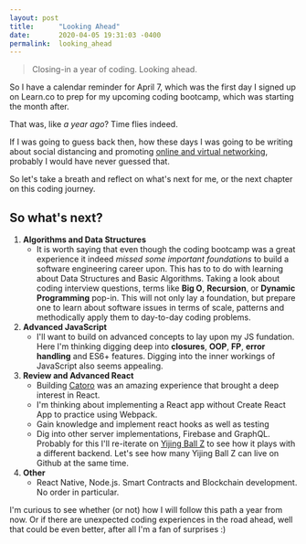 ```yaml
---
layout: post
title:      "Looking Ahead"
date:       2020-04-05 19:31:03 -0400
permalink:  looking_ahead
---
```


> Closing-in a year of coding. Looking ahead. 

So I have a calendar reminder for April 7, which was the first day I signed up on Learn.co to prep for my upcoming coding bootcamp, which was starting the month after. 

That was, like *a year ago*? Time flies indeed.

If I was going to guess back then, how these days I was going to be writing about social distancing and promoting [online and virtual networking](https://medium.com/@fbohorqu/stuck-at-home-join-these-tech-business-conferences-events-online-and-free-9e5a5843d80b), probably I would have never guessed that.

So let's take a breath and reflect on what's next for me, or the next chapter on this coding journey.

## So what's next?

1. **Algorithms and Data Structures**
   - It is worth saying that even though the coding bootcamp was a great experience it indeed *missed some important foundations* to build a software engineering career upon. This has to to do with learning about Data Structures and Basic Algorithms. Taking a look about coding interview questions, terms like **Big O**, **Recursion**, or **Dynamic Programming** pop-in. This will not only lay a foundation, but prepare one to learn about software issues in terms of scale, patterns and methodically apply them to day-to-day coding problems.
2. **Advanced JavaScript**
    - I'll want to build on advanced concepts to lay upon my JS fundation. Here I'm thinking digging deep into **closures**, **OOP**, **FP**, **error handling** and ES6+ features. Digging into the inner workings of JavaScript also seems appealing.
3. **Review and Advanced React**
    - Building [Catoro](https://catoro.now.sh/) was an amazing experience that brought a deep interest in React.
    - I'm thinking about implementing a React app without Create React App to practice using Webpack.
    - Gain knowledge and implement react hooks as well as testing
    - Dig into other server implementations, Firebase and GraphQL. Probably for this I'll re-iterate on [Yijing Ball Z](https://yijingballz.herokuapp.com/) to see how it plays with a different backend. Let's see how many Yijing Ball Z can live on Github at the same time. 
4. **Other**
   - React Native, Node.js. Smart Contracts and Blockchain development. No order in particular.

I'm curious to see whether (or not) how I will follow this path a year from now. Or if there are unexpected coding experiences in the road ahead, well that could be even better, after all I'm a fan of surprises :)
